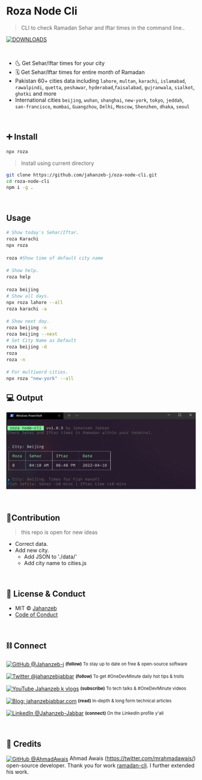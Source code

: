 # Roza Node Cli

> CLI to check Ramadan Sehar and Iftar times in the command line..

[![DOWNLOADS](https://img.shields.io/npm/dt/roza-cli?label=DOWNLOADS%20%20❯&colorA=81F096&colorB=81F096&style=flat)](https://www.npmjs.com/package/roza-cli)

<br>

-   🌜 Get Sehar/Iftar times for your city
-   🗓 Get Sehar/Iftar times for entire month of Ramadan
-   Pakistan 60+ cities data including `lahore`, `multan`, `karachi`, `islamabad`, `rawalpindi`, `quetta`, `peshawar`, `hyderabad`,`faisalabad`, `gujranwala`, `sialkot`, `ghotki` and more
-   International cities `beijing`,
    `wuhan`,
    `shanghai`,
    `new-york`,
    `tokyo`,
    `jeddah`,
    `san-francisco`,
    `mumbai`,
    `Guangzhou`,
    `Delhi`,
    `Moscow`,
    `Shenzhen`,
    `dhaka`,
    `seoul`

<br>

## ➕ Install

```sh
npx roza
```
> Install using current directory
```sh
git clone https://github.com/jahanzeb-j/oza-node-cli.git
cd roza-node-cli
npm i -g .
```

<br>

## Usage

```sh
# Show today's Sehar/Iftar.
roza Karachi
npx roza

roza #Show time of default city name

# Show help.
roza help

roza beijing
# Show all days.
npx roza lahore --all
roza karachi -a

# Show next day.
roza beijing -n
roza beijing --next
# Set City Name as Default
roza beijing -d
roza
roza -n

# For multiword cities.
npx roza "new-york" --all
```

## 💻 Output
[![📟](./.github/output.png)](./../../)

<br>

## 🤝Contribution
> this repo is open for new ideas
- Correct data.
- Add new city.
    - Add JSON to './data/'
    - Add city name to cities.js

<br>

## 📃 License & Conduct

-   MIT © [Jahanzeb](https://twitter.com/jahanzebjabbar/)
-   [Code of Conduct](code-of-conduct.md)

<br>

## ⛓ Connect

<div align="left">
    <p><a href="https://github.com/jahanzeb-j"><img alt="GitHub @Jahanzeb-j" align="center" src="https://img.shields.io/badge/GITHUB-gray.svg?colorB=6cc644&style=flat" /></a>&nbsp;<small><strong>(follow)</strong> To stay up to date on free & open-source software</small></p>
    <p><a href="https://twitter.com/jahanzebjabbar/"><img alt="Twitter @jahanzebjabbar" align="center" src="https://img.shields.io/badge/TWITTER-gray.svg?colorB=1da1f2&style=flat" /></a>&nbsp;<small><strong>(follow)</strong> To get #OneDevMinute daily hot tips & trolls</small></p>
    <p><a href="https://www.youtube.com/jahanzebkvlogs"><img alt="YouTube Jahanzeb k vlogs" align="center" src="https://img.shields.io/badge/YOUTUBE-gray.svg?colorB=ff0000&style=flat" /></a>&nbsp;<small><strong>(subscribe)</strong> To tech talks & #OneDevMinute videos</small></p>
    <p><a href="https://jahanzebjabbar.com/"><img alt="Blog: jahanzebjabbar.com" align="center" src="https://img.shields.io/badge/MY%20BLOG-gray.svg?colorB=4D2AFF&style=flat" /></a>&nbsp;<small><strong>(read)</strong> In-depth & long form technical articles</small></p>
    <p><a href="https://www.linkedin.com/in/jahanzeb-jabbar/"><img alt="LinkedIn @Jahanzeb-Jabbar" align="center" src="https://img.shields.io/badge/LINKEDIN-gray.svg?colorB=0077b5&style=flat" /></a>&nbsp;<small><strong>(connect)</strong> On the LinkedIn profile y'all</small></p>
</div>

<br>

## 🎈 Credits

<a href="https://github.com/ahmadawais"><img alt="GitHub @AhmadAwais" align="center" src="https://img.shields.io/badge/GITHUB-gray.svg?colorB=6cc644&style=flat" /></a>
Ahmad Awais (https://twitter.com/mrahmadawais/) open-source developer. Thank you for work [ramadan-cli](https://github.com/ahmadawais/ramadan-cli). I further extended his work.
